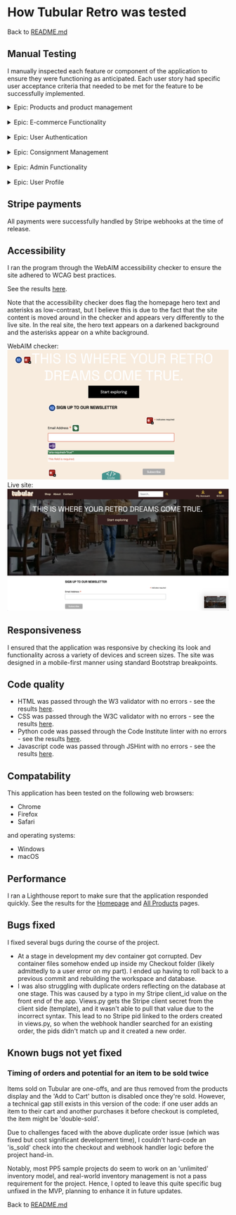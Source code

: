 
# How **Tubular Retro** was tested

Back to [README.md](README.md)<br>


## Manual Testing

I manually inspected each feature or component of the application to ensure they were functioning as anticipated. Each user story had specific user acceptance criteria that needed to be met for the feature to be successfully implemented. 

<details>
  <summary>Epic: Products and product management</summary>
  
  ### User Story: View Product Listings
  * As a user/shopper, I want to view a list of products with their images and descriptions, so I can explore what the shop offers.
  * **Acceptance Criteria**:
    * Products are displayed with a title, image, and brief description.
    * Products are displayed in a grid format that is mobile responsive.
    * The user can easily scroll through the list and quickly navigate back to the top.
  * Result: **PASS**
  
  ### User Story: View Product Details
  * As a user/shopper, I want to view the details of a product, including images, description, price, and availability.
  * **Acceptance Criteria**:
    * Clicking on a product opens a detailed view.
    * Product details include an image, a description, price, condition and measurements.
    * An option to add the product to the bag is available.
  * Result: **PASS**
  
  ### User Story: Filter Products
  * As a user/shopper, I want to filter products by category so I can narrow down my search results, or search for results using a keyword.
  * **Acceptance Criteria**:
    * Filter options and a search bar are clearly presented in the top nav.
    * Products can be filtered by category, and by keyword.
    * The filtered results are correctly displayed after selections are made.
    * The user can easily clear filters.
  * Result: **PASS**
  
  ### User Story: Sort Products
  * As a user/shopper, I want to sort products by prices, so I can find items in my budget.
  * **Acceptance Criteria**:
    * Sort options are clearly presented on the product listing page.
    * Products can be sorted in ascending or descending order by price, name, or category.
    * Correctly sorted results appear after the user action.
  * Result: **PASS**

</details>
<br>
<details>
  <summary>Epic: E-commerce Functionality</summary>
  
  ### User Story: Add Products to Bag
  * As a user/shopper, I want to add products to my bag and proceed to checkout, so I can make a purchase using Stripe for payment processing.
  * **Acceptance Criteria**:
    * Products can be added to the bag from the product details page.
    * User receives confirmation when item is added to the bag.
    * The bag updates in real-time to reflect the items added.
    * User can easily navigate to the bag page from anywhere on the site.
  * Result: **PASS**
  
  ### User Story: Remove Products from Bag
  * As a user/shopper, I want to remove products from my basket if I change my mind.
  * **Acceptance Criteria**:
    * Each product in the bag has a visible option to remove it.
    * Total price and item list adjust accordingly when items are removed.
    * User receives a note if their bag is empty.
  * Result: **PASS**
  
  ### User Story: Proceed to Checkout
  * As a user/shopper, I want to proceed to the checkout process from my basket, so I can complete my purchase.
  * **Acceptance Criteria**:
    * A clear option to proceed to checkout is available on the bag page.
    * User is able to check out whether or not they are logged in.
    * Shipping, billing, and payment details are collected via a form on the checkout page.
  * Result: **PASS**
  
  ### User Story: Review Order Summary
  * As a user/shopper, I want to see my order summary before finalizing the purchase, so I can review my selection and total cost.
  * **Acceptance Criteria**:
    * Order summary includes a list of products, their individual prices, total cost, and applicable shipping fees.
  * Result: **PASS**
  
  ### User Story: Make Payment with Stripe
  * As a user/shopper, I want to make a payment using Stripe for a seamless and secure checkout process.
  * **Acceptance Criteria**:
    * Payment details are securely collected through Stripe's API.
    * User receives feedback on successful or unsuccessful payment.
    * Order is not finalized until payment is confirmed.
    * Stripe successfully processes payment via webhooks.
  * Result: **PASS**
  
  ### User Story: Receive Order Confirmation
  * As a user/shopper, I want to receive an order confirmation with details of my purchase after completing the payment.
  * **Acceptance Criteria**:
    * User is directed to an order confirmation page after payment.
    * Confirmation page includes order details, and a unique order number.
    * An order confirmation email is sent to the user's registered email address.
  * Result: **PASS**

</details>
<br>
<details>
  <summary>Epic: User Authentication</summary>
  
  ### User Story: Register for an Account
  * As a user, I want to register for an account, so I can access my details and manage my consignment submissions.
  * **Acceptance Criteria**:
    * Users are provided a clear registration form.
    * The form collects necessary details such as username, email, and password.
    * Users receive feedback on successful registration or errors (e.g. email already registered, mismatched passwords)
    * Users are prompted to verify their email address.
    * Upon successful registration and verification, users are able to log in.
  * Result: **PASS**
  
  ### User Story: Log In to Account
  * As a user, I want to log in to my account, so I can access my profile and past orders.
  * **Acceptance Criteria**:
    * Users are provided a clear login form with fields for email and password.
    * Forgotten password option is clearly available.
    * Users receive feedback on successful login or errors (e.g., incorrect password).
  * Result: **PASS**
  
  ### User Story: Reset Password
  * As a user, I want to reset my password if I forget it, so I can regain access to my account.
  * **Acceptance Criteria**:
    * Users can easily find and access the "Forgot Password" option.
    * Users receive an email with a secure link or code to reset their password.
    * Users are able to successfully reset their password and log in with the new one.
  * Result: **PASS**
  
  ### User Story: Log out of account
  * As a user, I want to log out of my account when I finish browsing.
  * **Acceptance Criteria**:
    * Log out option is clearly visible and accessible from the user profile or menu.
    * Upon selecting "Log Out," the session ends and user is redirected to a public page.
    * User data or session details are not accessible after logging out.
  * Result: **PASS**

</details>
<br>
<details>
  <summary>Epic: Consignment Management</summary>
  
  ### User Story: Submit Item for Consignment
  * As a user, I want to submit an item for consignment by filling out a form with product details, so I can sell my items through the shop.
  * **Acceptance Criteria**:
    * Users are provided with a clear form to submit item details, including name, description, image.
    * Confirmation or feedback is provided upon successful submission.
    * The submitted item can be edited or deleted, until approved by an admin.
  * Result: **PASS**
  
  ### User Story: View Consignment Submissions Status
  * As a user, I want to know the status of my consignment submissions, so I know whether they have been approved or not.
  * **Acceptance Criteria**:
    * Users can easily navigate to a section or page listing their consignment submissions.
    * Each submission displays its current status (e.g., "Pending Review," "Approved," "Declined").
    * The user receives confirmation emails upon consigmnent submission, approval, and decline.
  * Result: **PASS**
  
  ### User Story: Edit Consignment Submissions
  * As a user, I want to edit my consignment submissions (before approval), so I can make changes to the product details if needed.
  * **Acceptance Criteria**:
    * Users can easily find an edit option for each of their pending consignment submissions.
    * Edits are saved and reflected upon submission.
  * Result: **PASS**
  
  ### User Story: Delete Consignment Submissions
  * As a user, I want to delete my consignment submissions (before approval), so I can remove items I no longer want to consign.
  * **Acceptance Criteria**:
    * Users can easily find a delete option for each of their pending consignment submissions.
    * A confirmation prompt appears before deletion.
    * Once deleted, the submission is removed from the list and the database.
  * Result: **PASS**

</details>
<br>
<details>
  <summary>Epic: Admin Functionality</summary>
  
  ### User Story: Review and Approve Consignment Submissions
  * As an admin, I want to review and approve consignment submissions, so only appropriate items are displayed on the website for sale.
  * **Acceptance Criteria**:
    * Admins can access a page listing all consignment submissions.
    * Each submission provides information and an option to approve or reject.
  * Result: **PASS**
  
  ### User Story: Reject Consignment Submissions
  * As an admin, I want to reject consignment submissions if they are not appropriate for the shop.
  * **Acceptance Criteria**:
    * Admins can reject consignment requests from the requests page.
    * The user is notified of the rejection and provided with the given reason.
  * Result: **PASS**
  
  ### User Story: Manage Products
  * As an admin, I want to be able to create, edit, and delete product listings from the admin panel.
  * **Acceptance Criteria**:
    * Admins have clear options in the nav to create new product listings.
    * Existing product listings can be edited or deleted.
    * All changes reflect immediately on the product listing page.
  * Result: **PASS**
</details>
<br>
<details>
  <summary>Epic: User Profile</summary>
  
  ### User Story: View User Information
  * As a user, I want to view and update my default delivery information from my profile page.
  * **Acceptance Criteria**:
    * The profile page clearly displays the default shipping address.
    * Users have an option to edit and save changes to their details.
    * Upon updating, the user receives feedback indicating successful changes.
  * Result: **PASS**
  
  ### User Story: View Order History
  * As a user, I want to view my order history, so I can see the details of my past purchases.
  * **Acceptance Criteria**:
    * The profile page has a section or tab dedicated to order history.
    * Past orders are listed with relevant details such as product names, date of purchase, total amount.
    * Users can click on an order to view more detailed information if needed.
  * Result: **PASS**

</details>

## Stripe payments

All payments were successfully handled by Stripe webhooks at the time of release.

## Accessibility

I ran the program through the WebAIM accessibility checker to ensure the site adhered to WCAG best practices.

See the results [here](https://wave.webaim.org/report#/https://tubularretro-71f0ca94931e.herokuapp.com/).

Note that the accessibility checker does flag the homepage hero text and asterisks as low-contrast, but I believe this is due to the fact that the site content is moved around in the checker and appears very differently to the live site. In the real site, the hero text appears on a darkened background and the asterisks appear on a white background.

WebAIM checker: ![WCAG Screenshot](media/wcag-screenshot.png) 
Live site: ![Live site](media/live-site-accessibility.png) 

## Responsiveness

I ensured that the application was responsive by checking its look and functionality across a variety of devices and screen sizes. The site was designed in a mobile-first manner using standard Bootstrap breakpoints.

## Code quality

- HTML was passed through the W3 validator with no errors - see the results [here](https://validator.w3.org/nu/?doc=https%3A%2F%2Ftubularretro-71f0ca94931e.herokuapp.com%2F).
- CSS was passed through the W3C validator with no errors - see the results [here](https://jigsaw.w3.org/css-validator/validator?uri=https%3A%2F%2Ftubularretro-71f0ca94931e.herokuapp.com%2F&profile=css3svg&usermedium=all&warning=1&vextwarning=&lang=en).
- Python code was passed through the Code Institute linter with no errors - see the results [here](media/readme/python-linter-screenshots).
- Javascript code was passed through JSHint with no errors - see the results [here](media/readme/jshint-screenshots).


## Compatability

This application has been tested on the following web browsers:

- Chrome
- Firefox
- Safari

and operating systems:

- Windows
- macOS


## Performance

I ran a Lighthouse report to make sure that the application responded quickly. See the results for the [Homepage](https://pagespeed.web.dev/analysis/https-tubularretro-71f0ca94931e-herokuapp-com/4d80pnri8v?form_factor=desktop) and [All Products](https://pagespeed.web.dev/analysis/https-tubularretro-71f0ca94931e-herokuapp-com-products/ebb80da2p1?form_factor=desktop) pages.
## Bugs fixed

I fixed several bugs during the course of the project.

- At a stage in development my dev container got corrupted. Dev container files somehow ended up inside my Checkout folder (likely admittedly to a user error on my part). I ended up having to roll back to a previous commit and rebuilding the workspace and database.
- I was also struggling with duplicate orders reflecting on the database at one stage. This was caused by a typo in my Stripe client_id value on the front end of the app. Views.py gets the Stripe client secret from the client side (template), and it wasn't able to pull that value due to the incorrect syntax. This lead to no Stripe pid linked to the orders created in views.py, so when the webhook handler searched for an existing order, the pids didn't match up and it created a new order. 


## Known bugs not yet fixed

### Timing of orders and potential for an item to be sold twice
Items sold on Tubular are one-offs, and are thus removed from the products display and the 'Add to Cart' button is disabled once they're sold. However, a technical gap still exists in this version of the code: if one user adds an item to their cart and another purchases it before checkout is completed, the item might be 'double-sold'. 

Due to challenges faced with the above duplicate order issue (which was fixed but cost significant development time), I couldn't hard-code an 'is_sold' check into the checkout and webhook handler logic before the project hand-in. 

Notably, most PP5 sample projects do seem to work on an 'unlimited' inventory model, and real-world inventory management is not a pass requirement for the project. Hence, I opted to leave this quite specific bug unfixed in the MVP, planning to enhance it in future updates.

Back to [README.md](README.md)
